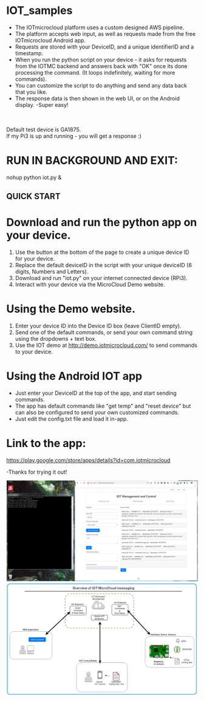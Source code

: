# IOT_samples
* The IOTmicrocloud platform uses a custom designed AWS pipeline.  
* The platform accepts web input, as well as requests made from the free IOTmicrocloud Android app. 
* Requests are stored with your DeviceID, and a unique identifierID and a timestamp.
* When you run the python script on your device - it asks for requests from the IOTMC backend and answers back with "OK" once its done processing the command. (It loops indefinitely, waiting for more commands).
* You can customize the script to do anything and send any data back that you like.
* The response data is then shown in the web UI, or on the Android display.
-Super easy!
<br/><br/><br/>

Default test device is GA1875.  
If my Pi3 is up and running - you will get a response :)  

# RUN IN BACKGROUND AND EXIT:  
 nohup python iot.py &  
  
  
## QUICK START
# Download and run the python app on your device.
1. Use the button at the bottom of the page to create a unique device ID for your device.  
2. Replace the default deviceID in the script with your unique deviceID (6 digits, Numbers and Letters).
3. Download and run "iot.py" on your internet connected device (RPi3).
4. Interact with your device via the MicroCloud Demo website.

# Using the Demo website.  
1. Enter your device ID into the Device ID box  (leave ClientID empty).
2. Send one of the default commands, or send your own command string using the dropdowns + text box.
3. Use the IOT demo at http://demo.iotmicrocloud.com/ to send commands to your device.


# Using the Android IOT app  
* Just enter your DeviceID at the top of the app, and start sending commands.
* The app has default commands like "get temp" and "reset device" but can also be configured to send your own customized commands.
* Just edit the config.txt file and load it in-app. 

# Link to the app:  
https://play.google.com/store/apps/details?id=com.iotmicrocloud

-Thanks for trying it out!


![Demo](platform_working.JPG)
![Demo](msg_flow.jpg)
